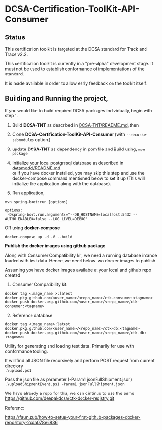 # DCSA-Certification-ToolKit-API-Consumer

Status
-------------------------------------
This certification toolkit is targeted at the DCSA standard for Track and Trace v2.2.

This certification toolkit is currently in a "pre-alpha" development stage. It must not be used to establish conformance of implementations of the standard.

It is made available in order to allow early feedback on the toolkit itself.


Building and Running the project,
-------------------------------------

If you would like to build required DCSA packages individually, begin with step 1.

1) Build **DCSA-TNT** as described in [DCSA-TNT/README.md](https://github.com/dcsaorg/DCSA-TNT/blob/b7d1cbde029c3e6dbe8c7ca71f1fcf36b30f9b65/README.md), then

2) Clone **DCSA-Certification-ToolKit-API-Consumer** (with ``--recurse-submodules`` option.)

3) update **DCSA-TNT** as dependency in pom file and Build using, ``mvn package``

4) Initialize your local postgresql database as described in [datamodel/README.md](https://github.com/dcsaorg/DCSA-Information-Model/blob/master/README.md) \
   or If you have docker installed, you may skip this step and use the docker-compose command mentioned below to set it up (This will initialize the application along with the database).

5) Run application,
```
mvn spring-boot:run [options] 

options:
 -Dspring-boot.run.arguments="--DB_HOSTNAME=localhost:5432 --AUTH0_ENABLED=false --LOG_LEVEL=DEBUG"
```

OR using **docker-compose**

```
docker-compose up -d -V --build
```
**Publish the docker images using github package**

Along with Consumer Compatibility kit, we need a running database intance loaded with test data. Hence, we need below two docker images to publish.

Assuming you have docker images availabe at your local and github repo created
1. Consumer Compatibility kit: 
```
docker tag <image_name >:latest docker.pkg.github.com/<user_name>/<repo_name>/ctk-consumer:<tagname>
docker push docker.pkg.github.com/<user_name>/<repo_name>/ctk-consumer:<tagname>
```

2. Reference database
```
docker tag <image_name>:latest docker.pkg.github.com/<user_name>/<repo_name>/ctk-db:<tagname>
docker push docker.pkg.github.com/<user_name>/<repo_name>/ctk-db:<tagname>
```

Utility for generating and loading test data. Primarily for use with conformance tooling.

It will find all JSON file recursively and perform POST request from  current directory   
`.\upload.ps1`

Pass the json file as parameter (-Param1 jsonFullShipment.json)   
`.\uploadShipmentEvent.ps1 -Param1 jsonFullShipment.json`


We have already a repo for this, we can cintinue to use the same 
https://github.com/deepakdcsa/ctk-docker-registry.git

Referenc: 

https://faun.pub/how-to-setup-your-first-github-packages-docker-repository-2cda078e6836


